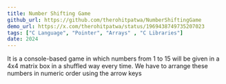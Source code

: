 ```yaml
---
title: Number Shifting Game
github_url: https://github.com/therohitpatwa/NumberShiftingGame
demo_url: https://x.com/therohitpatwa/status/1969438749735207023
tags: ["C Language", "Pointer", "Arrays" , "C Libraries"]
date: 2024
---
```


It is a console-based game in which numbers from 1 to 15 will be given in a 4x4 matrix box in a shuffled way every time. We have to arrange these numbers in numeric order using the arrow keys
